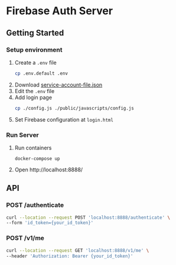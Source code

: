 # Firebase Auth Server
## Getting Started
### Setup environment
1. Create a `.env` file
   ```sh
   cp .env.default .env
   ```
1. Download [service-account-file.json](https://firebase.google.com/docs/admin/setup)
1. Edit the `.env` file
1. Add login page
   ```sh
   cp ./config.js ./public/javascripts/config.js
   ```
1. Set Firebase configuration at `login.html`
    
### Run Server
1. Run containers
    ```
    docker-compose up
    ```
1. Open http://localhost:8888/
## API
### POST /authenticate
```sh
curl --location --request POST 'localhost:8888/authenticate' \
--form 'id_token={your_id_token}'
```

### POST /v1/me
```sh
curl --location --request GET 'localhost:8888/v1/me' \
--header 'Authorization: Bearer {your_id_token}'
```

